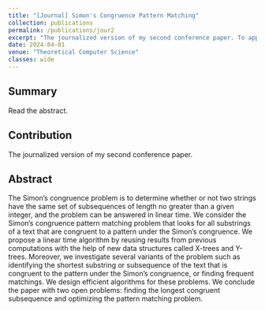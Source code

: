 ```yaml
---
title: "[Journal] Simon's Congruence Pattern Matching"
collection: publications
permalink: /publications/jour2
excerpt: "The journalized version of my second conference paper. To appear."
date: 2024-04-01
venue: "Theoretical Computer Science"
classes: wide
---
```

## Summary
Read the abstract.

## Contribution
The journalized version of my second conference paper.

## Abstract
The Simon’s congruence problem is to determine whether or not two strings have the same set of subsequences
of length no greater than a given integer, and the problem can be answered in linear time. We consider the
Simon’s congruence pattern matching problem that looks for all substrings of a text that are congruent to a
pattern under the Simon’s congruence. We propose a linear time algorithm by reusing results from previous
computations with the help of new data structures called X-trees and Y-trees. Moreover, we investigate
several variants of the problem such as identifying the shortest substring or subsequence of the text that is
congruent to the pattern under the Simon’s congruence, or finding frequent matchings. We design efficient
algorithms for these problems. We conclude the paper with two open problems: finding the longest congruent
subsequence and optimizing the pattern matching problem.
